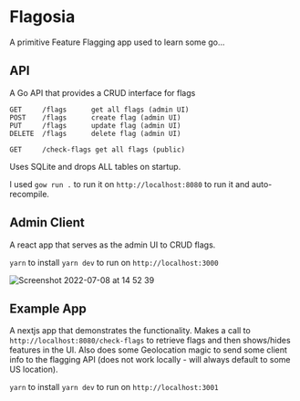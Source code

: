 # Flagosia

A primitive Feature Flagging app used to learn some go...

## API

A Go API that provides a CRUD interface for flags

```
GET     /flags      get all flags (admin UI)
POST    /flags      create flag (admin UI)
PUT     /flags      update flag (admin UI)
DELETE  /flags      delete flag (admin UI)

GET     /check-flags get all flags (public)
```

Uses SQLite and drops ALL tables on startup.

I used `gow run .` to run it on `http://localhost:8080` to run it and auto-recompile.

## Admin Client

A react app that serves as the admin UI to CRUD flags.

`yarn` to install `yarn dev` to run on `http://localhost:3000`

![Screenshot 2022-07-08 at 14 52 39](https://user-images.githubusercontent.com/9072277/177996021-8e63108a-ddbd-4f4d-be0e-a2669834a9f5.png)

## Example App

A nextjs app that demonstrates the functionality. Makes a call to `http://localhost:8080/check-flags` to retrieve flags and then shows/hides features in the UI. Also does some Geolocation magic to send some client info to the flagging API (does not work locally - will always default to some US location).

`yarn` to install `yarn dev` to run on `http://localhost:3001`


